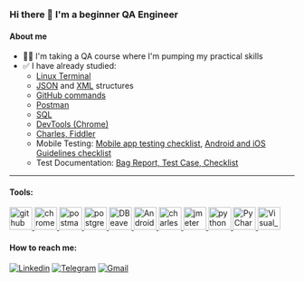 ### Hi there 👋 I'm a beginner QA Engineer
#### About me
- 👩‍💻 I'm taking a QA course where I'm pumping my practical skills
- ✅ I have already studied:
    - [Linux Terminal](https://github.com/OksanaIs/Terminal)
    - [JSON](https://github.com/OksanaIs/JSON) and [XML](https://github.com/OksanaIs/XML) structures
    - [GitHub commands](https://github.com/OksanaIs/Hard_skills)
    - [Postman](https://github.com/OksanaIs/Postman)
    - [SQL](https://github.com/OksanaIs/SQL)
    - [DevTools (Chrome)](https://github.com/OksanaIs/DevTools)
    - [Charles, Fiddler](https://github.com/OksanaIs/Charles_Fiddler)
    - Mobile Testing: [Mobile app testing checklist](https://docs.google.com/spreadsheets/d/1eYYvZUGu8NO7OdK35F4VXIePrQ8TY6CF/edit?rtpof=true&sd=true#gid=1291684751), [Android and iOS Guidelines checklist](https://github.com/OksanaIs/Mobile_Testing/tree/main/Homework_1_Checklists)
    - Test Documentation: [Bag Report, Test Case, Checklist](https://github.com/OksanaIs/Mobile_Testing)
 ---
#### Tools:
<a href="https://github.com/" target="_blank" rel="noreferrer"> <img src="https://www.vectorlogo.zone/logos/github/github-tile.svg" alt="github" width="40" height="40"/> </a>
<a href="https://developer.chrome.com/docs/devtools/" target="_blank" rel="noreferrer"> <img src="https://pbs.twimg.com/profile_images/762579160099385344/w5MfsnMn_400x400.jpg" alt="chrome-devtools" width="40" height="40"/> </a>
<a href="https://postman.com" target="_blank" rel="noreferrer"> <img src="https://www.vectorlogo.zone/logos/getpostman/getpostman-icon.svg" alt="postman" width="40" height="40"/> </a>
<a href="https://www.postgresql.org/" target="_blank" rel="noreferrer"> <img src="https://www.vectorlogo.zone/logos/postgresql/postgresql-icon.svg" alt="postgresql" width="40" height="40"/> </a>
<a href="https://dbeaver.io/" target="_blank" rel="noreferrer"> <img src="https://dbeaver.io/wp-content/uploads/2015/09/beaver-head.png" alt="DBeaver" width="40" height="40"/> </a>
<a href="https://developer.android.com/studio/" target="_blank" rel="noreferrer"> <img src="https://upload.wikimedia.org/wikipedia/commons/9/95/Android_Studio_Icon_3.6.svg" alt="Android_Studio" width="40" height="40"/> </a>
<a href="https://www.charlesproxy.com/" target="_blank" rel="noreferrer"> <img src="https://user-images.githubusercontent.com/15472/41327135-e4bf090c-6eca-11e8-9b76-032e8e2b0707.png" alt="charlesproxy" width="40" height="40"/> </a>
<a href="https://jmeter.apache.org/" target="_blank" rel="noreferrer"> <img src="https://jmeter.apache.org/images/jmeter_square.svg" alt="jmeter" width="40" height="40"/> </a>
<a href="https://www.python.org" target="_blank" rel="noreferrer"> <img src="https://upload.wikimedia.org/wikipedia/commons/c/c3/Python-logo-notext.svg" alt="python" width="40" height="40"/> </a>
<a href="https://www.jetbrains.com/pycharm/" target="_blank" rel="noreferrer"> <img src="https://upload.wikimedia.org/wikipedia/commons/1/1d/PyCharm_Icon.svg" alt="PyCharm" width="40" height="40"/> </a>
<a href="https://code.visualstudio.com/" target="_blank" rel="noreferrer"> <img src="https://upload.wikimedia.org/wikipedia/commons/9/9a/Visual_Studio_Code_1.35_icon.svg" alt="Visual_Studio_Code" width="40" height="40"/> </a>




#### How to reach me:
[![Linkedin](https://img.shields.io/badge/-Linkedin-000000?style=flat-square&logo=Linkedin)](https://www.linkedin.com/in/iskandarovaoksana)
[![Telegram](https://img.shields.io/badge/-Telegram-000000?style=flat-square&logo=Telegram)](https://telegram.me/IsOksana)
[![Gmail](https://img.shields.io/badge/-Gmail-000000?style=flat-square&logo=Gmail)](mailto:oks.iskandarova@gmail.com)

<!---
OksanaIs/OksanaIs is a ✨ special ✨ repository because its `README.md` (this file) appears on your GitHub profile.
You can click the Preview link to take a look at your changes.
--->
